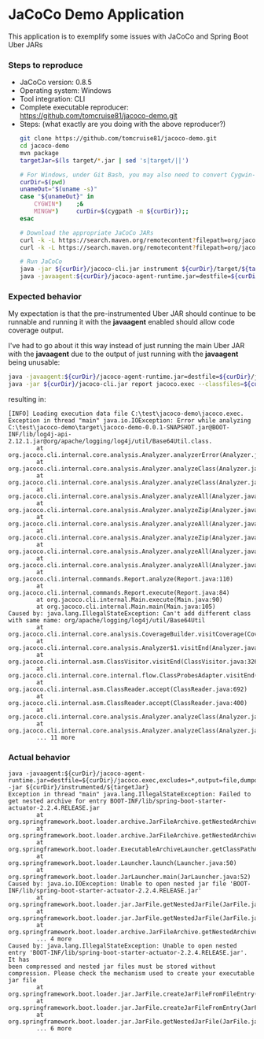 # JaCoCo Demo Application

This application is to exemplify some issues with JaCoCo and Spring Boot Uber JARs

### Steps to reproduce

* JaCoCo version:  0.8.5
* Operating system: Windows
* Tool integration: CLI
* Complete executable reproducer: https://github.com/tomcruise81/jacoco-demo.git
* Steps: (what exactly are you doing with the above reproducer?)
    ```bash
    git clone https://github.com/tomcruise81/jacoco-demo.git
    cd jacoco-demo
    mvn package
    targetJar=$(ls target/*.jar | sed 's|target/||')

    # For Windows, under Git Bash, you may also need to convert Cygwin-type paths to Windows paths
    curDir=$(pwd)
    unameOut="$(uname -s)"
    case "${unameOut}" in
        CYGWIN*)    ;&
        MINGW*)     curDir=$(cygpath -m ${curDir});;
    esac

    # Download the appropriate JaCoCo JARs
    curl -k -L https://search.maven.org/remotecontent?filepath=org/jacoco/org.jacoco.cli/0.8.5/org.jacoco.cli-0.8.5-nodeps.jar -o ${curDir}/jacoco-cli.jar
    curl -k -L https://search.maven.org/remotecontent?filepath=org/jacoco/org.jacoco.agent/0.8.5/org.jacoco.agent-0.8.5-runtime.jar -o ${curDir}/jacoco-agent-runtime.jar

    # Run JaCoCo
    java -jar ${curDir}/jacoco-cli.jar instrument ${curDir}/target/${targetJar} --dest ${curDir}/instrumented
    java -javaagent:${curDir}/jacoco-agent-runtime.jar=destfile=${curDir}/jacoco.exec,excludes=*,output=file,dumponexit=true -jar ${curDir}/instrumented/${targetJar}
    ```

### Expected behavior

My expectation is that the pre-instrumented Uber JAR should continue to be runnable and running it with the **javaagent** enabled should allow code coverage output.

I've had to go about it this way instead of just running the main Uber JAR with the **javaagent** due to the output of just running with the **javaagent** being unusable:

```bash
java -javaagent:${curDir}/jacoco-agent-runtime.jar=destfile=${curDir}/jacoco.exec,excludes=*,output=file,dumponexit=true -jar ${curDir}/target/${targetJar}
java -jar ${curDir}/jacoco-cli.jar report jacoco.exec --classfiles=${curDir}/target/${targetJar} --html ${curDir}/coverage-html
```
resulting in:

    [INFO] Loading execution data file C:\test\jacoco-demo\jacoco.exec.
    Exception in thread "main" java.io.IOException: Error while analyzing C:\test\jacoco-demo\target\jacoco-demo-0.0.1-SNAPSHOT.jar@BOOT-INF/lib/log4j-api-2.12.1.jar@org/apache/logging/log4j/util/Base64Util.class.
            at org.jacoco.cli.internal.core.analysis.Analyzer.analyzerError(Analyzer.java:162)
            at org.jacoco.cli.internal.core.analysis.Analyzer.analyzeClass(Analyzer.java:134)
            at org.jacoco.cli.internal.core.analysis.Analyzer.analyzeClass(Analyzer.java:157)
            at org.jacoco.cli.internal.core.analysis.Analyzer.analyzeAll(Analyzer.java:193)
            at org.jacoco.cli.internal.core.analysis.Analyzer.analyzeZip(Analyzer.java:265)
            at org.jacoco.cli.internal.core.analysis.Analyzer.analyzeAll(Analyzer.java:196)
            at org.jacoco.cli.internal.core.analysis.Analyzer.analyzeZip(Analyzer.java:265)
            at org.jacoco.cli.internal.core.analysis.Analyzer.analyzeAll(Analyzer.java:196)
            at org.jacoco.cli.internal.core.analysis.Analyzer.analyzeAll(Analyzer.java:226)
            at org.jacoco.cli.internal.commands.Report.analyze(Report.java:110)
            at org.jacoco.cli.internal.commands.Report.execute(Report.java:84)
            at org.jacoco.cli.internal.Main.execute(Main.java:90)
            at org.jacoco.cli.internal.Main.main(Main.java:105)
    Caused by: java.lang.IllegalStateException: Can't add different class with same name: org/apache/logging/log4j/util/Base64Util
            at org.jacoco.cli.internal.core.analysis.CoverageBuilder.visitCoverage(CoverageBuilder.java:106)
            at org.jacoco.cli.internal.core.analysis.Analyzer$1.visitEnd(Analyzer.java:99)
            at org.jacoco.cli.internal.asm.ClassVisitor.visitEnd(ClassVisitor.java:326)
            at org.jacoco.cli.internal.core.internal.flow.ClassProbesAdapter.visitEnd(ClassProbesAdapter.java:100)
            at org.jacoco.cli.internal.asm.ClassReader.accept(ClassReader.java:692)
            at org.jacoco.cli.internal.asm.ClassReader.accept(ClassReader.java:400)
            at org.jacoco.cli.internal.core.analysis.Analyzer.analyzeClass(Analyzer.java:116)
            at org.jacoco.cli.internal.core.analysis.Analyzer.analyzeClass(Analyzer.java:132)
            ... 11 more

### Actual behavior
    java -javaagent:${curDir}/jacoco-agent-runtime.jar=destfile=${curDir}/jacoco.exec,excludes=*,output=file,dumponexit=true -jar ${curDir}/instrumented/${targetJar}
    Exception in thread "main" java.lang.IllegalStateException: Failed to get nested archive for entry BOOT-INF/lib/spring-boot-starter-actuator-2.2.4.RELEASE.jar
            at org.springframework.boot.loader.archive.JarFileArchive.getNestedArchive(JarFileArchive.java:113)
            at org.springframework.boot.loader.archive.JarFileArchive.getNestedArchives(JarFileArchive.java:87)
            at org.springframework.boot.loader.ExecutableArchiveLauncher.getClassPathArchives(ExecutableArchiveLauncher.java:69)
            at org.springframework.boot.loader.Launcher.launch(Launcher.java:50)
            at org.springframework.boot.loader.JarLauncher.main(JarLauncher.java:52)
    Caused by: java.io.IOException: Unable to open nested jar file 'BOOT-INF/lib/spring-boot-starter-actuator-2.2.4.RELEASE.jar'
            at org.springframework.boot.loader.jar.JarFile.getNestedJarFile(JarFile.java:261)
            at org.springframework.boot.loader.jar.JarFile.getNestedJarFile(JarFile.java:247)
            at org.springframework.boot.loader.archive.JarFileArchive.getNestedArchive(JarFileArchive.java:109)
            ... 4 more
    Caused by: java.lang.IllegalStateException: Unable to open nested entry 'BOOT-INF/lib/spring-boot-starter-actuator-2.2.4.RELEASE.jar'. It has
    been compressed and nested jar files must be stored without compression. Please check the mechanism used to create your executable jar file
            at org.springframework.boot.loader.jar.JarFile.createJarFileFromFileEntry(JarFile.java:287)
            at org.springframework.boot.loader.jar.JarFile.createJarFileFromEntry(JarFile.java:269)
            at org.springframework.boot.loader.jar.JarFile.getNestedJarFile(JarFile.java:258)
            ... 6 more

